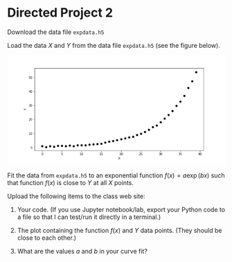 Directed Project 2
========================

Download the data file `expdata.h5`

Load the data $X$ and $Y$ from the data file `expdata.h5` (see the figure below).

![Data](expdata.png)


Fit the data from `expdata.h5` to an exponential function $f(x) = a \exp (b x)$ such that function $f(x)$ is close to $Y$ at all $X$ points.


Upload the following items to the class web site:

1. Your code. (If you use Jupyter notebook/lab, export your Python code to a file so that I can test/run it directly in a terminal.)

2. The plot containing the function $f(x)$ and $Y$ data points. (They should be close to each other.)

3. What are the values $a$ and $b$ in your curve fit?

